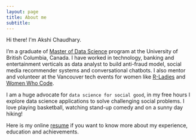```yaml
---
layout: page
title: About me
subtitle:
---
```


Hi there! I'm Akshi Chaudhary.

I’m a graduate of [Master of Data Science](https://masterdatascience.science.ubc.ca/) program at the University of British Columbia, Canada.
I have worked in technology, banking and entertainment verticals as data analyst to build anti-fraud model, social media recommender systems and conversational chatbots.
I also mentor and volunteer at the Vancouver tech events for women like [R-Ladies](https://www.meetup.com/R-Ladies-Vancouver/photos/28625161/470974764/) and [Women Who Code](https://www.meetup.com/Women-Who-Code-Vancouver).

I am a huge advocate for `data science for social good`, in my free hours I explore data science applications to solve challenging social problems. I love playing basketball, watching stand-up comedy and on a sunny day hiking!

Here is my online [resume](https://drive.google.com/file/d/1FJ6yyWpaH-Mcmm_B3HIxqgWTfUSdO0Vb/view?usp=sharing) if you want to know more about my experience, education and achievements.
